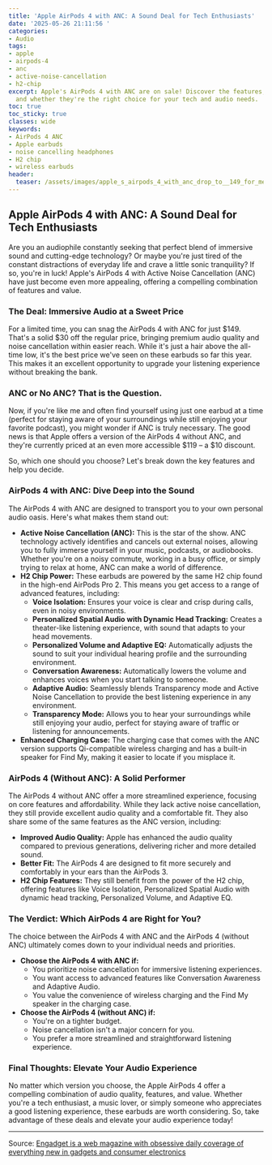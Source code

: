 ```yaml
---
title: 'Apple AirPods 4 with ANC: A Sound Deal for Tech Enthusiasts'
date: '2025-05-26 21:11:56 '
categories:
- Audio
tags:
- apple
- airpods-4
- anc
- active-noise-cancellation
- h2-chip
excerpt: Apple's AirPods 4 with ANC are on sale! Discover the features, benefits,
  and whether they're the right choice for your tech and audio needs.
toc: true
toc_sticky: true
classes: wide
keywords:
- AirPods 4 ANC
- Apple earbuds
- noise cancelling headphones
- H2 chip
- wireless earbuds
header:
  teaser: /assets/images/apple_s_airpods_4_with_anc_drop_to__149_for_memori_20250526211156.jpg
---
```


## Apple AirPods 4 with ANC: A Sound Deal for Tech Enthusiasts

Are you an audiophile constantly seeking that perfect blend of immersive sound and cutting-edge technology? Or maybe you're just tired of the constant distractions of everyday life and crave a little sonic tranquility? If so, you're in luck! Apple's AirPods 4 with Active Noise Cancellation (ANC) have just become even more appealing, offering a compelling combination of features and value.

### The Deal: Immersive Audio at a Sweet Price

For a limited time, you can snag the AirPods 4 with ANC for just $149. That's a solid $30 off the regular price, bringing premium audio quality and noise cancellation within easier reach. While it's just a hair above the all-time low, it's the best price we've seen on these earbuds so far this year. This makes it an excellent opportunity to upgrade your listening experience without breaking the bank.

### ANC or No ANC? That is the Question.

Now, if you're like me and often find yourself using just one earbud at a time (perfect for staying aware of your surroundings while still enjoying your favorite podcast), you might wonder if ANC is truly necessary. The good news is that Apple offers a version of the AirPods 4 without ANC, and they're currently priced at an even more accessible $119 – a $10 discount.

So, which one should you choose? Let's break down the key features and help you decide.

### AirPods 4 with ANC: Dive Deep into the Sound

The AirPods 4 with ANC are designed to transport you to your own personal audio oasis. Here's what makes them stand out:

*   **Active Noise Cancellation (ANC):** This is the star of the show. ANC technology actively identifies and cancels out external noises, allowing you to fully immerse yourself in your music, podcasts, or audiobooks. Whether you're on a noisy commute, working in a busy office, or simply trying to relax at home, ANC can make a world of difference.
*   **H2 Chip Power:** These earbuds are powered by the same H2 chip found in the high-end AirPods Pro 2. This means you get access to a range of advanced features, including:
    *   **Voice Isolation:** Ensures your voice is clear and crisp during calls, even in noisy environments.
    *   **Personalized Spatial Audio with Dynamic Head Tracking:** Creates a theater-like listening experience, with sound that adapts to your head movements.
    *   **Personalized Volume and Adaptive EQ:** Automatically adjusts the sound to suit your individual hearing profile and the surrounding environment.
    *   **Conversation Awareness:** Automatically lowers the volume and enhances voices when you start talking to someone.
    *   **Adaptive Audio:** Seamlessly blends Transparency mode and Active Noise Cancellation to provide the best listening experience in any environment.
    *   **Transparency Mode:** Allows you to hear your surroundings while still enjoying your audio, perfect for staying aware of traffic or listening for announcements.
*   **Enhanced Charging Case:** The charging case that comes with the ANC version supports Qi-compatible wireless charging and has a built-in speaker for Find My, making it easier to locate if you misplace it.

### AirPods 4 (Without ANC): A Solid Performer

The AirPods 4 without ANC offer a more streamlined experience, focusing on core features and affordability. While they lack active noise cancellation, they still provide excellent audio quality and a comfortable fit. They also share some of the same features as the ANC version, including:

*   **Improved Audio Quality:** Apple has enhanced the audio quality compared to previous generations, delivering richer and more detailed sound.
*   **Better Fit:** The AirPods 4 are designed to fit more securely and comfortably in your ears than the AirPods 3.
*   **H2 Chip Features:** They still benefit from the power of the H2 chip, offering features like Voice Isolation, Personalized Spatial Audio with dynamic head tracking, Personalized Volume, and Adaptive EQ.

### The Verdict: Which AirPods 4 are Right for You?

The choice between the AirPods 4 with ANC and the AirPods 4 (without ANC) ultimately comes down to your individual needs and priorities.

*   **Choose the AirPods 4 with ANC if:**
    *   You prioritize noise cancellation for immersive listening experiences.
    *   You want access to advanced features like Conversation Awareness and Adaptive Audio.
    *   You value the convenience of wireless charging and the Find My speaker in the charging case.
*   **Choose the AirPods 4 (without ANC) if:**
    *   You're on a tighter budget.
    *   Noise cancellation isn't a major concern for you.
    *   You prefer a more streamlined and straightforward listening experience.

### Final Thoughts: Elevate Your Audio Experience

No matter which version you choose, the Apple AirPods 4 offer a compelling combination of audio quality, features, and value. Whether you're a tech enthusiast, a music lover, or simply someone who appreciates a good listening experience, these earbuds are worth considering. So, take advantage of these deals and elevate your audio experience today!


---

Source: [Engadget is a web magazine with obsessive daily coverage of everything new in gadgets and consumer electronics](https://www.engadget.com/deals/apples-airpods-4-with-anc-drop-to-149-for-memorial-day-161120128.html?src=rss)